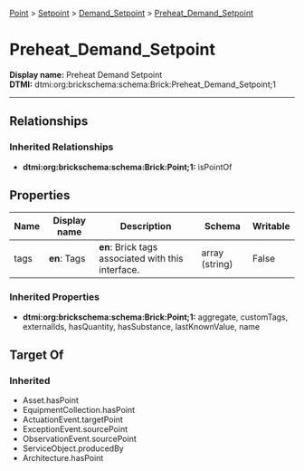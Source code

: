[Point](../../Point.md) > [Setpoint](../Setpoint.md) > [Demand_Setpoint](Demand_Setpoint.md) > [Preheat_Demand_Setpoint](.)
# Preheat_Demand_Setpoint

**Display name:** Preheat Demand Setpoint<br />
**DTMI:** dtmi:org:brickschema:schema:Brick:Preheat_Demand_Setpoint;1

---
## Relationships
### Inherited Relationships
* **dtmi:org:brickschema:schema:Brick:Point;1:** isPointOf
## Properties
|Name|Display name|Description|Schema|Writable|
|-|-|-|-|-|
|tags|**en**: Tags|**en**: Brick tags associated with this interface.|array (string)|False|
### Inherited Properties
* **dtmi:org:brickschema:schema:Brick:Point;1:** aggregate, customTags, externalIds, hasQuantity, hasSubstance, lastKnownValue, name
## Target Of
### Inherited
* Asset.hasPoint
* EquipmentCollection.hasPoint
* ActuationEvent.targetPoint
* ExceptionEvent.sourcePoint
* ObservationEvent.sourcePoint
* ServiceObject.producedBy
* Architecture.hasPoint
